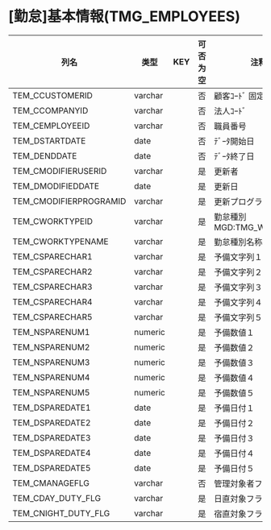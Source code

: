 # [勤怠]基本情報(TMG_EMPLOYEES)
| 列名   | 类型   | KEY  | 可否为空 | 注释   |
| ---- | ---- | ---- | ---- | ---- |
|TEM_CCUSTOMERID|varchar||否|顧客ｺｰﾄﾞ     固定：01|
|TEM_CCOMPANYID|varchar||否|法人ｺｰﾄﾞ|
|TEM_CEMPLOYEEID|varchar||否|職員番号|
|TEM_DSTARTDATE|date||否|ﾃﾞｰﾀ開始日|
|TEM_DENDDATE|date||否|ﾃﾞｰﾀ終了日|
|TEM_CMODIFIERUSERID|varchar||是|更新者|
|TEM_DMODIFIEDDATE|date||是|更新日|
|TEM_CMODIFIERPROGRAMID|varchar||是|更新プログラムID|
|TEM_CWORKTYPEID|varchar||是|勤怠種別     MGD:TMG_WORKTYPE|
|TEM_CWORKTYPENAME|varchar||是|勤怠種別名称|
|TEM_CSPARECHAR1|varchar||是|予備文字列１|
|TEM_CSPARECHAR2|varchar||是|予備文字列２|
|TEM_CSPARECHAR3|varchar||是|予備文字列３|
|TEM_CSPARECHAR4|varchar||是|予備文字列４|
|TEM_CSPARECHAR5|varchar||是|予備文字列５|
|TEM_NSPARENUM1|numeric||是|予備数値１|
|TEM_NSPARENUM2|numeric||是|予備数値２|
|TEM_NSPARENUM3|numeric||是|予備数値３|
|TEM_NSPARENUM4|numeric||是|予備数値４|
|TEM_NSPARENUM5|numeric||是|予備数値５|
|TEM_DSPAREDATE1|date||是|予備日付１|
|TEM_DSPAREDATE2|date||是|予備日付２|
|TEM_DSPAREDATE3|date||是|予備日付３|
|TEM_DSPAREDATE4|date||是|予備日付４|
|TEM_DSPAREDATE5|date||是|予備日付５|
|TEM_CMANAGEFLG|varchar||否|管理対象者フラグ|
|TEM_CDAY_DUTY_FLG|varchar||是|日直対象フラグ|
|TEM_CNIGHT_DUTY_FLG|varchar||是|宿直対象フラグ|
